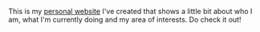 This is my <a href="https://preethibijoy.github.io/Personal-Website/">personal website</a> I've created that shows a little bit about who I am, what I'm currently doing and my area of interests. Do check it out!  
